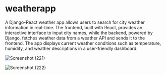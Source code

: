 # weatherapp
A Django-React weather app allows users to search for city weather information in real-time. The frontend, built with React, provides an interactive interface to input city names, while the backend, powered by Django, fetches weather data from a weather API and sends it to the frontend. The app displays current weather conditions such as temperature, humidity, and weather descriptions in a user-friendly dashboard.

![Screenshot (221)](https://github.com/user-attachments/assets/d93a8d8c-9c29-46b4-82af-aa27ac48e4ff)


![Screenshot (222)](https://github.com/user-attachments/assets/0e78d88e-fe3f-41ab-9468-d7df83c98548)
